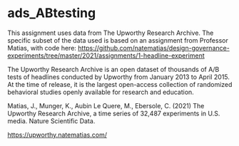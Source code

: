 # ads_ABtesting
This assignment uses data from The Upworthy Research Archive. The specific subset of the data used is based on an assignment from Professor Matias, with code here: https://github.com/natematias/design-governance-experiments/tree/master/2021/assignments/1-headline-experiment

The Upworthy Research Archive is an open dataset of thousands of A/B tests of headlines conducted by Upworthy from January 2013 to April 2015. At the time of release, it is the largest open-access collection of randomized behavioral studies openly available for research and education.

Matias, J., Munger, K., Aubin Le Quere, M., Ebersole, C. (2021) The Upworthy Research Archive, a time series of 32,487 experiments in U.S. media. Nature Scientific Data.

https://upworthy.natematias.com/
